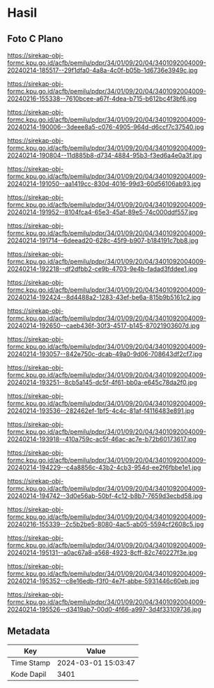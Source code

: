 # Hasil

## Foto C Plano

https://sirekap-obj-formc.kpu.go.id/acfb/pemilu/pdpr/34/01/09/20/04/3401092004009-20240214-185517--29f1dfa0-4a8a-4c0f-b05b-1d6736e3949c.jpg

https://sirekap-obj-formc.kpu.go.id/acfb/pemilu/pdpr/34/01/09/20/04/3401092004009-20240216-155338--7610bcee-a67f-4dea-b715-b612bc4f3bf6.jpg

https://sirekap-obj-formc.kpu.go.id/acfb/pemilu/pdpr/34/01/09/20/04/3401092004009-20240214-190006--3deee8a5-c076-4905-964d-d6ccf7c37540.jpg

https://sirekap-obj-formc.kpu.go.id/acfb/pemilu/pdpr/34/01/09/20/04/3401092004009-20240214-190804--11d885b8-d734-4884-95b3-f3ed6a4e0a3f.jpg

https://sirekap-obj-formc.kpu.go.id/acfb/pemilu/pdpr/34/01/09/20/04/3401092004009-20240214-191050--aa1419cc-830d-4016-99d3-60d56106ab93.jpg

https://sirekap-obj-formc.kpu.go.id/acfb/pemilu/pdpr/34/01/09/20/04/3401092004009-20240214-191952--8104fca4-65e3-45af-89e5-74c000ddf557.jpg

https://sirekap-obj-formc.kpu.go.id/acfb/pemilu/pdpr/34/01/09/20/04/3401092004009-20240214-191714--6deead20-628c-45f9-b907-b184191c7bb8.jpg

https://sirekap-obj-formc.kpu.go.id/acfb/pemilu/pdpr/34/01/09/20/04/3401092004009-20240214-192218--df2dfbb2-ce9b-4703-9e4b-fadad3fddee1.jpg

https://sirekap-obj-formc.kpu.go.id/acfb/pemilu/pdpr/34/01/09/20/04/3401092004009-20240214-192424--8d4488a2-1283-43ef-be6a-815b9b5161c2.jpg

https://sirekap-obj-formc.kpu.go.id/acfb/pemilu/pdpr/34/01/09/20/04/3401092004009-20240214-192650--caeb436f-30f3-4517-b145-87021903607d.jpg

https://sirekap-obj-formc.kpu.go.id/acfb/pemilu/pdpr/34/01/09/20/04/3401092004009-20240214-193057--842e750c-dcab-49a0-9d06-708643df2cf7.jpg

https://sirekap-obj-formc.kpu.go.id/acfb/pemilu/pdpr/34/01/09/20/04/3401092004009-20240214-193251--8cb5a145-dc5f-4f61-bb0a-e645c78da2f0.jpg

https://sirekap-obj-formc.kpu.go.id/acfb/pemilu/pdpr/34/01/09/20/04/3401092004009-20240214-193536--282462ef-1bf5-4c4c-81af-f4116483e891.jpg

https://sirekap-obj-formc.kpu.go.id/acfb/pemilu/pdpr/34/01/09/20/04/3401092004009-20240214-193918--410a759c-ac5f-46ac-ac7e-b72b60173617.jpg

https://sirekap-obj-formc.kpu.go.id/acfb/pemilu/pdpr/34/01/09/20/04/3401092004009-20240214-194229--c4a8856c-43b2-4cb3-954d-ee2f6fbbe1e1.jpg

https://sirekap-obj-formc.kpu.go.id/acfb/pemilu/pdpr/34/01/09/20/04/3401092004009-20240214-194742--3d0e56ab-50bf-4c12-b8b7-7659d3ecbd58.jpg

https://sirekap-obj-formc.kpu.go.id/acfb/pemilu/pdpr/34/01/09/20/04/3401092004009-20240216-155339--2c5b2be5-8080-4ac5-ab05-5594cf2608c5.jpg

https://sirekap-obj-formc.kpu.go.id/acfb/pemilu/pdpr/34/01/09/20/04/3401092004009-20240214-195131--a0ac67a8-a568-4923-8cff-82c740227f3e.jpg

https://sirekap-obj-formc.kpu.go.id/acfb/pemilu/pdpr/34/01/09/20/04/3401092004009-20240214-195352--c8e16edb-f3f0-4e7f-abbe-5931446c60eb.jpg

https://sirekap-obj-formc.kpu.go.id/acfb/pemilu/pdpr/34/01/09/20/04/3401092004009-20240214-195526--d3419ab7-00d0-4f66-a997-3d4f33109736.jpg


## Metadata

| Key        | Value               |
| ---------- | ------------------- |
| Time Stamp | 2024-03-01 15:03:47 |
| Kode Dapil | 3401                |



